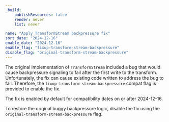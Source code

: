 ```yaml
---
_build:
	publishResources: false
	render: never
	list: never

name: "Apply TransformStream backpressure fix"
sort_date: "2024-12-16"
enable_date: "2024-12-16"
enable_flag: "fixup-transform-stream-backpressure"
disable_flag: "original-transform-stream-backpressure"
---
```


The original implementation of `TransformStream` included a bug that would
cause backpressure signaling to fail after the first write to the transform.
Unfortunately, the fix can cause existing code written to address the bug to
fail. Therefore, the `fixup-transform-stream-backpressure` compat flag is
provided to enable the fix.

The fix is enabled by default for compatibility dates on or after 2024-12-16.

To restore the original buggy backpressure logic, disable the fix using the
`original-transform-stream-backpressure` flag.
